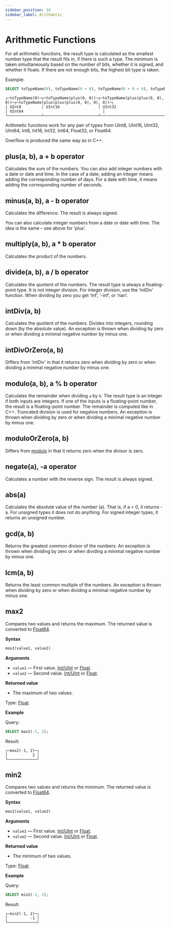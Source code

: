 ```yaml
---
sidebar_position: 34
sidebar_label: Arithmetic
---
```


# Arithmetic Functions

For all arithmetic functions, the result type is calculated as the smallest number type that the result fits in, if there is such a type. The minimum is taken simultaneously based on the number of bits, whether it is signed, and whether it floats. If there are not enough bits, the highest bit type is taken.

Example:

``` sql
SELECT toTypeName(0), toTypeName(0 + 0), toTypeName(0 + 0 + 0), toTypeName(0 + 0 + 0 + 0)
```

``` text
┌─toTypeName(0)─┬─toTypeName(plus(0, 0))─┬─toTypeName(plus(plus(0, 0), 0))─┬─toTypeName(plus(plus(plus(0, 0), 0), 0))─┐
│ UInt8         │ UInt16                 │ UInt32                          │ UInt64                                   │
└───────────────┴────────────────────────┴─────────────────────────────────┴──────────────────────────────────────────┘
```

Arithmetic functions work for any pair of types from UInt8, UInt16, UInt32, UInt64, Int8, Int16, Int32, Int64, Float32, or Float64.

Overflow is produced the same way as in C++.

## plus(a, b), a + b operator

Calculates the sum of the numbers.
You can also add integer numbers with a date or date and time. In the case of a date, adding an integer means adding the corresponding number of days. For a date with time, it means adding the corresponding number of seconds.

## minus(a, b), a - b operator

Calculates the difference. The result is always signed.

You can also calculate integer numbers from a date or date with time. The idea is the same – see above for ‘plus’.

## multiply(a, b), a \* b operator

Calculates the product of the numbers.

## divide(a, b), a / b operator

Calculates the quotient of the numbers. The result type is always a floating-point type.
It is not integer division. For integer division, use the ‘intDiv’ function.
When dividing by zero you get ‘inf’, ‘-inf’, or ‘nan’.

## intDiv(a, b)

Calculates the quotient of the numbers. Divides into integers, rounding down (by the absolute value).
An exception is thrown when dividing by zero or when dividing a minimal negative number by minus one.

## intDivOrZero(a, b)

Differs from ‘intDiv’ in that it returns zero when dividing by zero or when dividing a minimal negative number by minus one.

## modulo(a, b), a % b operator

Calculates the remainder when dividing `a` by `b`.
The result type is an integer if both inputs are integers. If one of the inputs is a floating-point number, the result is a floating-point number.
The remainder is computed like in C++. Truncated division is used for negative numbers.
An exception is thrown when dividing by zero or when dividing a minimal negative number by minus one.

## moduloOrZero(a, b)

Differs from [modulo](#modulo) in that it returns zero when the divisor is zero.

## negate(a), -a operator

Calculates a number with the reverse sign. The result is always signed.

## abs(a)

Calculates the absolute value of the number (a). That is, if a \< 0, it returns -a. For unsigned types it does not do anything. For signed integer types, it returns an unsigned number.

## gcd(a, b)

Returns the greatest common divisor of the numbers.
An exception is thrown when dividing by zero or when dividing a minimal negative number by minus one.

## lcm(a, b)

Returns the least common multiple of the numbers.
An exception is thrown when dividing by zero or when dividing a minimal negative number by minus one.

## max2

Compares two values and returns the maximum. The returned value is converted to [Float64](../../sql-reference/data-types/float.md).

**Syntax**

```sql
max2(value1, value2)
```

**Arguments**

-   `value1` — First value. [Int/UInt](../../sql-reference/data-types/int-uint.md) or [Float](../../sql-reference/data-types/float.md).
-   `value2` — Second value. [Int/UInt](../../sql-reference/data-types/int-uint.md) or [Float](../../sql-reference/data-types/float.md).

**Returned value**

-   The maximum of two values.

Type: [Float](../../sql-reference/data-types/float.md).

**Example**

Query:

```sql
SELECT max2(-1, 2);
```

Result:

```text
┌─max2(-1, 2)─┐
│           2 │
└─────────────┘
```

## min2

Compares two values and returns the minimum. The returned value is converted to [Float64](../../sql-reference/data-types/float.md).

**Syntax**

```sql
max2(value1, value2)
```

**Arguments**

-   `value1` — First value. [Int/UInt](../../sql-reference/data-types/int-uint.md) or [Float](../../sql-reference/data-types/float.md).
-   `value2` — Second value. [Int/UInt](../../sql-reference/data-types/int-uint.md) or [Float](../../sql-reference/data-types/float.md).

**Returned value**

-   The minimum of two values.

Type: [Float](../../sql-reference/data-types/float.md).

**Example**

Query:

```sql
SELECT min2(-1, 2);
```

Result:

```text
┌─min2(-1, 2)─┐
│          -1 │
└─────────────┘
```
